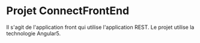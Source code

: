 # Projet ConnectFrontEnd
Il s'agit de l'application front qui utilise l'application REST.
Le projet utilise la technologie Angular5.

